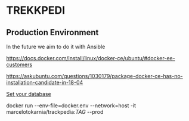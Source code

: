 # TREKKPEDI

## Production Environment

In the future we aim to do it with Ansible

https://docs.docker.com/install/linux/docker-ce/ubuntu/#docker-ee-customers

https://askubuntu.com/questions/1030179/package-docker-ce-has-no-installation-candidate-in-18-04

[Set your database](./LOCAL_SETUP_EXPLAINED.md)

docker run --env-file=docker.env --network=host -it marcelotokarnia/trackpedia:$TAG$ --prod